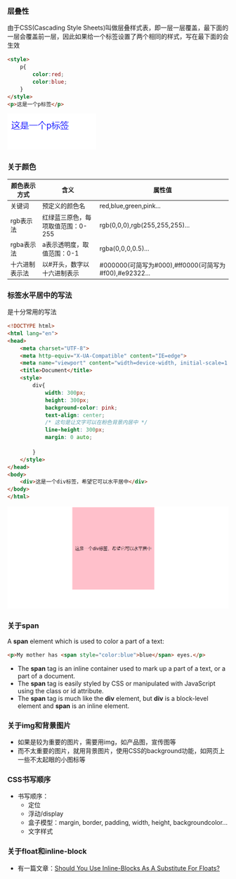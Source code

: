 ### 层叠性
由于CSS(Cascading Style Sheets)叫做层叠样式表，即一层一层覆盖，最下面的一层会覆盖前一层，因此如果给一个标签设置了两个相同的样式，写在最下面的会生效
```html
<style>
    p{
        color:red;
        color:blue;
    }
</style>
<p>这是一个p标签</p>
```
![层叠性代码结果](images/00-01.png)

### 关于颜色
|颜色表示方式|含义|属性值|
|----|----|----|
|关键词|预定义的颜色名|red,blue,green,pink...|
|rgb表示法|红绿蓝三原色，每项取值范围：0-255|rgb(0,0,0),rgb(255,255,255)...|
|rgba表示法|a表示透明度，取值范围：0-1|rgba(0,0,0,0.5)...|
|十六进制表示法|以#开头，数字以十六进制表示|#000000(可简写为#000),#ff0000(可简写为#f00),#e92322...|
### 标签水平居中的写法
是十分常用的写法
```html
<!DOCTYPE html>
<html lang="en">
<head>
    <meta charset="UTF-8">
    <meta http-equiv="X-UA-Compatible" content="IE=edge">
    <meta name="viewport" content="width=device-width, initial-scale=1.0">
    <title>Document</title>
    <style>
        div{
            width: 300px;
            height: 300px;
            background-color: pink;
            text-align: center;
            /* 这句是让文字可以在粉色背景内居中 */
            line-height: 300px;
            margin: 0 auto;
            
        }
    </style>
</head>
<body>
    <div>这是一个div标签，希望它可以水平居中</div>
</body>
</html>
```
![水平居中的效果](images/00-02.png )

### 关于span
A **span** element which is used to color a part of a text:
```html
<p>My mother has <span style="color:blue">blue</span> eyes.</p>
```

* The **span** tag is an inline container used to mark up a part of a text, or a part of a document.
* The **span** tag is easily styled by CSS or manipulated with JavaScript using the class or id attribute.
* The **span** tag is much like the **div** element, but **div** is a block-level element and **span** is an inline element.

### 关于img和背景图片
* 如果是较为重要的图片，需要用img，如产品图，宣传图等
* 而不太重要的图片，就用背景图片，使用CSS的background功能，如网页上一些不太起眼的小图标等

### CSS书写顺序
* 书写顺序：
  + 定位
  + 浮动/display
  + 盒子模型：margin, border, padding, width, height, backgroundcolor...
  + 文字样式

### 关于float和inline-block
* 有一篇文章：[Should You Use Inline-Blocks As A Substitute For Floats?](https://vanseodesign.com/css/inline-blocks/)